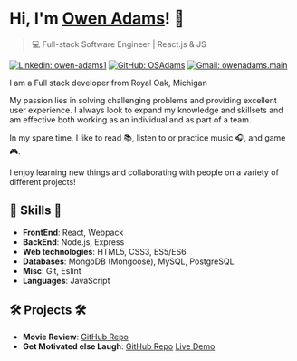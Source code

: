 # Hi, I'm [Owen Adams](https://drive.google.com/file/d/1T1r4DEmPmhEMRBFiG_vS4yDdtPvOLp-G/view)! 👋

>  💻 Full-stack Software Engineer | React.js & JS

[![Linkedin: owen-adams1](https://img.shields.io/badge/-Owen%20Adams-blue?style=flat-square&logo=Linkedin&logoColor=white&link=https://www.linkedin.com/in/owen-adams1/)](https://www.linkedin.com/in/owen-adams1/)
[![GitHub: OSAdams](https://img.shields.io/github/followers/osadams?label=follow&style=social)](https://github.com/osadams)
[![Gmail: owenadams.main](https://img.shields.io/badge/Gmail-owenadams.main-red)](mailto:owenadams.main@gmail.com)

I am a Full stack developer from Royal Oak, Michigan

My passion lies in solving challenging problems and providing excellent user experience.
I always look to expand my knowledge and skillsets and am effective both working as an individual and as part of a team.

In my spare time, I like to read :books:, listen to or practice music :headphones:, and game 🎮.

I enjoy learning new things and collaborating with people on a variety of different projects!

##  🎉 Skills  🎉
- **FrontEnd**: React, Webpack
- **BackEnd**: Node.js, Express
- **Web technologies**: HTML5, CSS3, ES5/ES6
- **Databases**: MongoDB (Mongoose), MySQL, PostgreSQL
- **Misc**: Git, Eslint
- **Languages**: JavaScript

## 🛠️ Projects 🛠️
- **Movie Review**: [GitHub Repo](https://www.github.com/osadams/movie-review)
- **Get Motivated else Laugh**: [GitHub Repo](https://www.github.com/osadams/get-motivated-else-laugh) [Live Demo](https://osadams.github.io/get-motivated-else-laugh)
